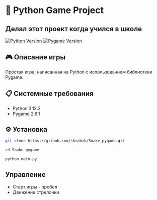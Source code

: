 # 🐍 Python Game Project

## Делал этот проект когда учился в школе

[![Python Version](https://img.shields.io/badge/Python-3.12.2-blue)](https://www.python.org/downloads/release/python-3122/)
[![Pygame Version](https://img.shields.io/badge/Pygame-2.6.1-green)](https://www.pygame.org/news)

## 🎮 Описание игры
Простая игра, написанная на Python с использованием библиотеки Pygame.

## 📋 Системные требования
- Python 3.12.2
- Pygame 2.6.1

## ⚙️ Установка
```bash
git clone https://github.com/skrabik/Snake_pygame.git
```
```bash
cd Snake_pygame
```
```bash
python main.py
```

## Управление 

- Старт игры - пробел
- Движение стрелочки

